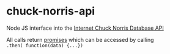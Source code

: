 # chuck-norris-api
Node JS interface into the [Internet Chuck Norris Database API][api-url]

All calls return [promises][promises-url] which can be accessed by calling  
`.then( function(data) {...})`

[api-url]: http://www.ICNDb.com/api/
[promises-url]:https://www.npmjs.com/package/promise
